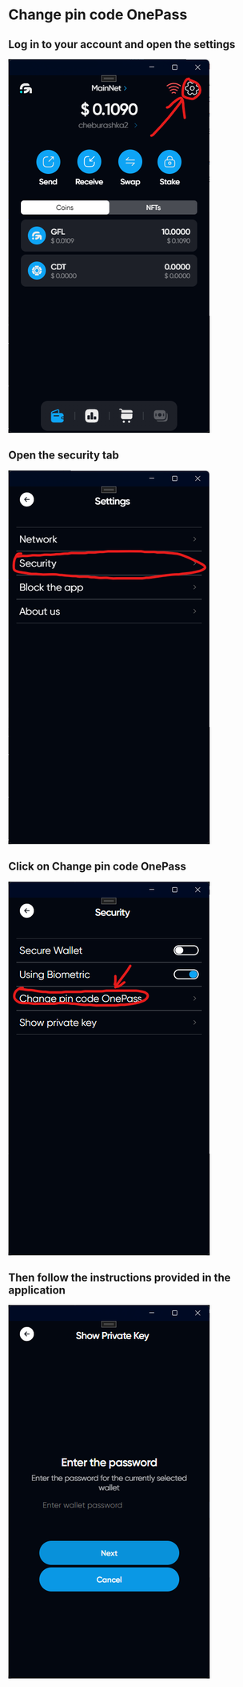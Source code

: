 # Сhange pin code OnePass
## Log in to your account and open the settings

![alt text](image.png)

## Open the security tab

![alt text](image-1.png)

## Click on Сhange pin code OnePass

![alt text](image-11.png)

## Then follow the instructions provided in the application

![alt text](image-12.png)